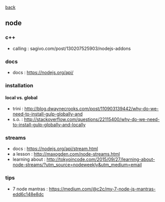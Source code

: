 [back](README.md)

## node

### c++
- calling : sagivo.com/post/130207525903/nodejs-addons

### docs
- docs : https://nodejs.org/api/

### installation
#### local vs. global
- trini : http://blog.dwaynecrooks.com/post/110903139442/why-do-we-need-to-install-gulp-globally-and
- s.o. : http://stackoverflow.com/questions/22115400/why-do-we-need-to-install-gulp-globally-and-locally

### streams
- docs : https://nodejs.org/api/stream.html
- a lesson : http://maxogden.com/node-streams.html
- learning about : http://tokyoincode.com/2015/09/27/learning-about-node-streams/?utm_source=nodeweekly&utm_medium=email

### tips
- 7 node mantras : https://medium.com/@c2c/my-7-node-js-mantras-edd6c148e8dc

